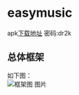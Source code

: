 # easymusic
apk[下载地址](https://lanzous.com/id881af) 密码:dr2k

## 总体框架   
如下图：  
![框架图 图片](https://img2020.cnblogs.com/blog/1466668/202006/1466668-20200602210137858-1089315215.png)
